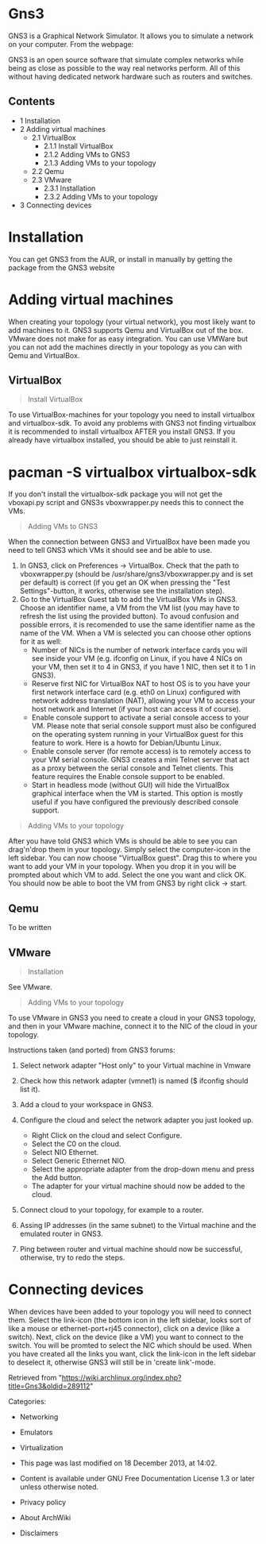 Gns3
====

  
 GNS3 is a Graphical Network Simulator. It allows you to simulate a
network on your computer. From the webpage:

  GNS3 is an open source software that simulate complex networks while
  being as close as possible to the way real networks perform. All of
  this without having dedicated network hardware such as routers and
  switches.

Contents
--------

-   1 Installation
-   2 Adding virtual machines
    -   2.1 VirtualBox
        -   2.1.1 Install VirtualBox
        -   2.1.2 Adding VMs to GNS3
        -   2.1.3 Adding VMs to your topology
    -   2.2 Qemu
    -   2.3 VMware
        -   2.3.1 Installation
        -   2.3.2 Adding VMs to your topology
-   3 Connecting devices

Installation
============

You can get GNS3 from the AUR, or install in manually by getting the
package from the GNS3 website

Adding virtual machines
=======================

When creating your topology (your virtual network), you most likely want
to add machines to it. GNS3 supports Qemu and VirtualBox out of the box.
VMware does not make for as easy integration. You can use VMWare but you
can not add the machines directly in your topology as you can with Qemu
and VirtualBox.

VirtualBox
----------

> Install VirtualBox

To use VirtualBox-machines for your topology you need to install
virtualbox and virtualbox-sdk. To avoid any problems with GNS3 not
finding virtualbox it is recommended to install virtualbox AFTER you
install GNS3. If you already have virtualbox installed, you should be
able to just reinstall it.

# pacman -S virtualbox virtualbox-sdk

If you don't install the virtualbox-sdk package you will not get the
vboxapi.py script and GNS3s vboxwrapper.py needs this to connect the
VMs.

> Adding VMs to GNS3

When the connection between GNS3 and VirtualBox have been made you need
to tell GNS3 which VMs it should see and be able to use.

1.  In GNS3, click on Preferences -> VirtualBox. Check that the path to
    vboxwrapper.py (should be /usr/share/gns3/vboxwrapper.py and is set
    per default) is correct (if you get an OK when pressing the "Test
    Settings"-button, it works, otherwise see the installation step).
2.  Go to the VirtualBox Guest tab to add the VirtualBox VMs in GNS3.
    Choose an identifier name, a VM from the VM list (you may have to
    refresh the list using the provided button). To avoud confusion and
    possible errors, it is recomended to use the same identifier name as
    the name of the VM. When a VM is selected you can choose other
    options for it as well:
    -   Number of NICs is the number of network interface cards you will
        see inside your VM (e.g. ifconfig on Linux, if you have 4 NICs
        on your VM, then set it to 4 in GNS3, if you have 1 NIC, then
        set it to 1 in GNS3).
    -   Reserve first NIC for VirtualBox NAT to host OS is to you have
        your first network interface card (e.g. eth0 on Linux)
        configured with network address translation (NAT), allowing your
        VM to access your host network and Internet (if your host can
        access it of course).
    -   Enable console support to activate a serial console access to
        your VM. Please note that serial console support must also be
        configured on the operating system running in your VirtualBox
        guest for this feature to work. Here is a howto for
        Debian/Ubuntu Linux.
    -   Enable console server (for remote access) is to remotely access
        to your VM serial console. GNS3 creates a mini Telnet server
        that act as a proxy between the serial console and Telnet
        clients. This feature requires the Enable console support to be
        enabled.
    -   Start in headless mode (without GUI) will hide the VirtualBox
        graphical interface when the VM is started. This option is
        mostly useful if you have configured the previously described
        console support.

> Adding VMs to your topology

After you have told GNS3 which VMs is should be able to see you can
drag'n'drop them in your topology. Simply select the computer-icon in
the left sidebar. You can now choose "VirtualBox guest". Drag this to
where you want to add your VM in your topology. When you drop it in you
will be prompted about which VM to add. Select the one you want and
click OK. You should now be able to boot the VM from GNS3 by right click
-> start.

  

Qemu
----

To be written

VMware
------

> Installation

See VMware.

> Adding VMs to your topology

To use VMware in GNS3 you need to create a cloud in your GNS3 topology,
and then in your VMware machine, connect it to the NIC of the cloud in
your topology.

Instructions taken (and ported) from GNS3 forums:

1.  Select network adapter "Host only" to your Virtual machine in Vmware
2.  Check how this network adapter (vmnet1) is named ($ ifconfig should
    list it).
3.  Add a cloud to your workspace in GNS3.
4.  Configure the cloud and select the network adapter you just looked
    up.
    -   Right Click on the cloud and select Configure.
    -   Select the C0 on the cloud.
    -   Select NIO Ethernet.
    -   Select Generic Ethernet NIO.
    -   Select the appropriate adapter from the drop-down menu and press
        the Add button.
    -   The adapter for your virtual machine should now be added to the
        cloud.

5.  Connect cloud to your topology, for example to a router.
6.  Assing IP addresses (in the same subnet) to the Virtual machine and
    the emulated router in GNS3.
7.  Ping between router and virtual machine should now be successful,
    otherwise, try to redo the steps.

Connecting devices
==================

When devices have been added to your topology you will need to connect
them. Select the link-icon (the bottom icon in the left sidebar, looks
sort of like a mouse or ethernet-port+rj45 connector), click on a device
(like a switch). Next, click on the device (like a VM) you want to
connect to the switch. You will be promted to select the NIC which
should be used. When you have created all the links you want, click the
link-icon in the left sidebar to deselect it, otherwise GNS3 will still
be in 'create link'-mode.

Retrieved from
"https://wiki.archlinux.org/index.php?title=Gns3&oldid=289112"

Categories:

-   Networking
-   Emulators
-   Virtualization

-   This page was last modified on 18 December 2013, at 14:02.
-   Content is available under GNU Free Documentation License 1.3 or
    later unless otherwise noted.
-   Privacy policy
-   About ArchWiki
-   Disclaimers
